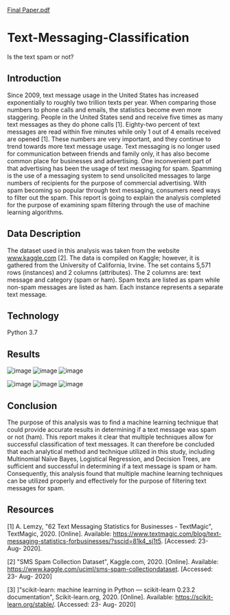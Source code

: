 
[Final Paper.pdf](https://github.com/coreyyesavage/Text-Messaging-Classification/files/6184625/Final.Paper.pdf)
# Text-Messaging-Classification
Is the text spam or not?

## Introduction
Since 2009, text message usage in the United States has increased exponentially to roughly two trillion texts per year. 
When comparing those numbers to phone calls and emails, the statistics become even more staggering. People in the United 
States send and receive five times as many text messages as they do phone calls [1]. Eighty-two percent of text messages 
are read within five minutes while only 1 out of 4 emails received are opened [1]. These numbers are very important, and 
they continue to trend towards more text message usage. Text messaging is no longer used for communication between friends 
and family only, it has also become common place for businesses and advertising. One inconvenient part of that advertising has
been the usage of text messaging for spam. Spamming is the use of a messaging system to send unsolicited messages to large 
numbers of recipients for the purpose of commercial advertising. With spam becoming so popular through text messaging, 
consumers need ways to filter out the spam.  This report is going to explain the analysis completed for the purpose of 
examining spam filtering through the use of machine learning algorithms. 

## Data Description
The dataset used in this analysis was taken from the website www.kaggle.com [2]. The data is compiled on Kaggle; however, 
it is gathered from the University of California, Irvine. The set contains 5,571 rows (instances) and 2 columns (attributes). 
The 2 columns are: text message and category (spam or ham). Spam texts are listed as spam while non-spam messages are listed 
as ham. Each instance represents a separate text message.

## Technology
Python 3.7 

## Results
![image](https://user-images.githubusercontent.com/60716763/112786282-e4188780-9023-11eb-9d86-d63f020e9c40.png)
![image](https://user-images.githubusercontent.com/60716763/112786142-956aed80-9023-11eb-85f3-d626f2f24a1b.png)
![image](https://user-images.githubusercontent.com/60716763/112786169-a61b6380-9023-11eb-865e-5f55244a4d43.png)

![image](https://user-images.githubusercontent.com/60716763/112786180-aca9db00-9023-11eb-916d-c0e7035656c5.png)
![image](https://user-images.githubusercontent.com/60716763/112786187-b29fbc00-9023-11eb-8169-d690b7578ab2.png)
![image](https://user-images.githubusercontent.com/60716763/112786202-b8959d00-9023-11eb-8415-87e7f332705b.png)


## Conclusion
The purpose of this analysis was to find a machine learning technique that could provide accurate results in
determining if a text message was spam or not (ham). This report makes it clear that multiple techniques allow for successful
classification of text messages. It can therefore be concluded that each analytical method and technique
utilized in this study, including Multinomial Naïve Bayes, Logistical Regression, and Decision Trees, are sufficient
and successful in determining if a text message is spam or ham. Consequently, this analysis found that multiple
machine learning techniques can be utilized properly and effectively for the purpose of filtering text messages for spam. 

## Resources
[1] A. Lemzy, "62 Text Messaging Statistics for Businesses - TextMagic", TextMagic, 2020. [Online]. 
Available: https://www.textmagic.com/blog/text-messaging-statistics-forbusinesses/?sscid=81k4_sj1t5. [Accessed: 23- Aug- 2020].

[2] "SMS Spam Collection Dataset", Kaggle.com, 2020. [Online].
Available: https://www.kaggle.com/uciml/sms-spam-collectiondataset. [Accessed: 23- Aug- 2020]

[3] ]"scikit-learn: machine learning in Python — scikit-learn 0.23.2 documentation", Scikit-learn.org, 2020. [Online]. 
Available: https://scikit-learn.org/stable/. [Accessed: 23- Aug- 2020]

